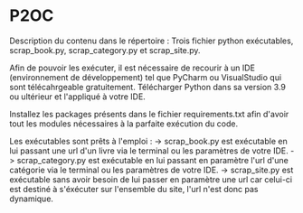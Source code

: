 # P2OC

Description du contenu dans le répertoire :
Trois fichier python exécutables, scrap_book.py, scrap_category.py et scrap_site.py.

Afin de pouvoir les exécuter, il est nécessaire de recourir à un IDE (environnement de développement) tel que PyCharm ou VisualStudio qui sont télécahrgeable gratuitement.
Télécharger Python dans sa version 3.9 ou ultérieur et l'appliqué à votre IDE.

Installez les packages présents dans le fichier requirements.txt afin d'avoir tout les modules nécessaires à la parfaite exécution du code.

Les exécutables sont prêts à l'emploi : 
-> scrap_book.py est exécutable en lui passant une url d'un livre via le terminal ou les paramètres de votre IDE.
-> scrap_category.py est exécutable en lui passant en paramètre l'url d'une catégorie via le terminal ou les paramètres de votre IDE.
-> scrap_site.py est exécutable sans avoir besoin de lui passer en paramètre une url car celui-ci est destiné à s'éxécuter sur l'ensemble du site, l'url n'est donc pas dynamique.

